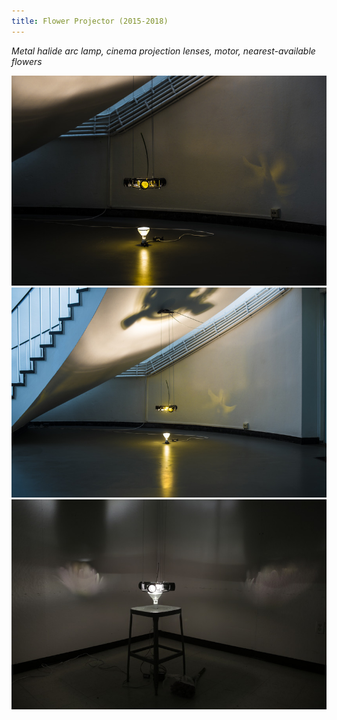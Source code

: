 ```yaml
---
title: Flower Projector (2015-2018)
---
```


*Metal halide arc lamp, cinema projection lenses, motor, nearest-available flowers*

<img src="/assets/Flower projector 1.jpg" alt="Flower Projector (2018)" />

<img src="/assets/Flower projector 2.jpg" alt="Flower Projector (2018)" />

<img src="/assets/Flower projector 3.jpg" alt="Flower Projector (2018)" />
